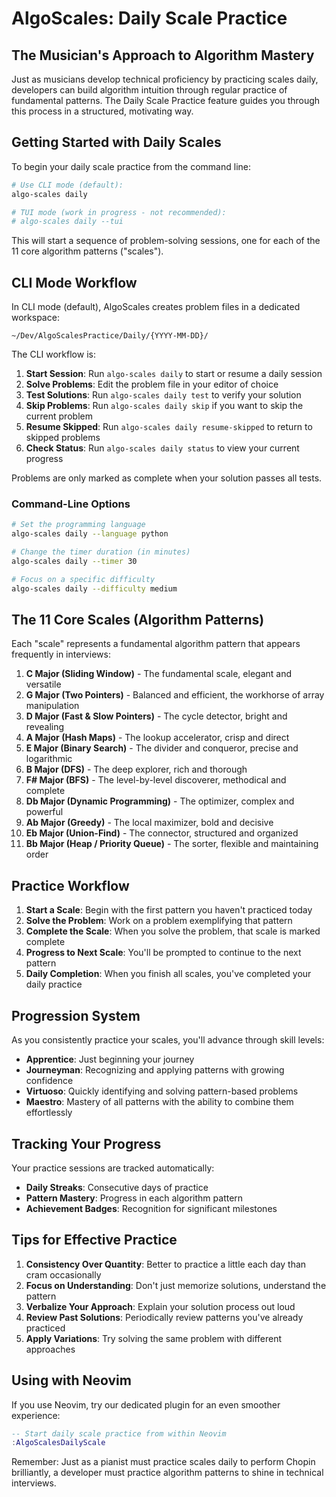 # AlgoScales: Daily Scale Practice

## The Musician's Approach to Algorithm Mastery

Just as musicians develop technical proficiency by practicing scales daily, developers can build algorithm intuition through regular practice of fundamental patterns. The Daily Scale Practice feature guides you through this process in a structured, motivating way.

## Getting Started with Daily Scales

To begin your daily scale practice from the command line:

```bash
# Use CLI mode (default):
algo-scales daily

# TUI mode (work in progress - not recommended):
# algo-scales daily --tui
```

This will start a sequence of problem-solving sessions, one for each of the 11 core algorithm patterns ("scales").

## CLI Mode Workflow

In CLI mode (default), AlgoScales creates problem files in a dedicated workspace:

```
~/Dev/AlgoScalesPractice/Daily/{YYYY-MM-DD}/
```

The CLI workflow is:

1. **Start Session**: Run `algo-scales daily` to start or resume a daily session
2. **Solve Problems**: Edit the problem file in your editor of choice
3. **Test Solutions**: Run `algo-scales daily test` to verify your solution
4. **Skip Problems**: Run `algo-scales daily skip` if you want to skip the current problem
5. **Resume Skipped**: Run `algo-scales daily resume-skipped` to return to skipped problems
6. **Check Status**: Run `algo-scales daily status` to view your current progress

Problems are only marked as complete when your solution passes all tests.

### Command-Line Options

```bash
# Set the programming language
algo-scales daily --language python

# Change the timer duration (in minutes)
algo-scales daily --timer 30

# Focus on a specific difficulty
algo-scales daily --difficulty medium
```

## The 11 Core Scales (Algorithm Patterns)

Each "scale" represents a fundamental algorithm pattern that appears frequently in interviews:

1. **C Major (Sliding Window)** - The fundamental scale, elegant and versatile
2. **G Major (Two Pointers)** - Balanced and efficient, the workhorse of array manipulation
3. **D Major (Fast & Slow Pointers)** - The cycle detector, bright and revealing
4. **A Major (Hash Maps)** - The lookup accelerator, crisp and direct
5. **E Major (Binary Search)** - The divider and conqueror, precise and logarithmic
6. **B Major (DFS)** - The deep explorer, rich and thorough
7. **F# Major (BFS)** - The level-by-level discoverer, methodical and complete
8. **Db Major (Dynamic Programming)** - The optimizer, complex and powerful
9. **Ab Major (Greedy)** - The local maximizer, bold and decisive
10. **Eb Major (Union-Find)** - The connector, structured and organized
11. **Bb Major (Heap / Priority Queue)** - The sorter, flexible and maintaining order

## Practice Workflow

1. **Start a Scale**: Begin with the first pattern you haven't practiced today
2. **Solve the Problem**: Work on a problem exemplifying that pattern
3. **Complete the Scale**: When you solve the problem, that scale is marked complete
4. **Progress to Next Scale**: You'll be prompted to continue to the next pattern
5. **Daily Completion**: When you finish all scales, you've completed your daily practice

## Progression System

As you consistently practice your scales, you'll advance through skill levels:

- **Apprentice**: Just beginning your journey
- **Journeyman**: Recognizing and applying patterns with growing confidence
- **Virtuoso**: Quickly identifying and solving pattern-based problems
- **Maestro**: Mastery of all patterns with the ability to combine them effortlessly

## Tracking Your Progress

Your practice sessions are tracked automatically:

- **Daily Streaks**: Consecutive days of practice
- **Pattern Mastery**: Progress in each algorithm pattern
- **Achievement Badges**: Recognition for significant milestones

## Tips for Effective Practice

1. **Consistency Over Quantity**: Better to practice a little each day than cram occasionally
2. **Focus on Understanding**: Don't just memorize solutions, understand the pattern
3. **Verbalize Your Approach**: Explain your solution process out loud
4. **Review Past Solutions**: Periodically review patterns you've already practiced
5. **Apply Variations**: Try solving the same problem with different approaches

## Using with Neovim

If you use Neovim, try our dedicated plugin for an even smoother experience:

```lua
-- Start daily scale practice from within Neovim
:AlgoScalesDailyScale
```

Remember: Just as a pianist must practice scales daily to perform Chopin brilliantly, a developer must practice algorithm patterns to shine in technical interviews.
